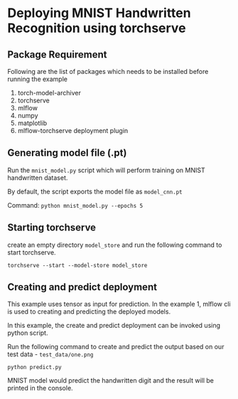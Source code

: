 # Deploying MNIST Handwritten Recognition using torchserve

## Package Requirement

Following are the list of packages which needs to be installed before running the example

1. torch-model-archiver
2. torchserve
3. mlflow
4. numpy
5. matplotlib
6. mlflow-torchserve deployment plugin


## Generating model file (.pt)

Run the `mnist_model.py` script which will perform training on MNIST handwritten dataset. 

By default,  the script exports the model file as `model_cnn.pt`

Command: `python mnist_model.py --epochs 5`

## Starting torchserve

create an empty directory `model_store` and run the following command to start torchserve.

`torchserve --start --model-store model_store`

## Creating and predict deployment

This example uses tensor as input for prediction. In the example 1, mlflow cli is used to creating and predicting
the deployed models. 

In this example, the create and predict deployment can be invoked using python script. 

Run the following command to create and predict the output based on our test data - `test_data/one.png`

`python predict.py`

MNIST model would predict the handwritten digit and the result will be printed in the console. 